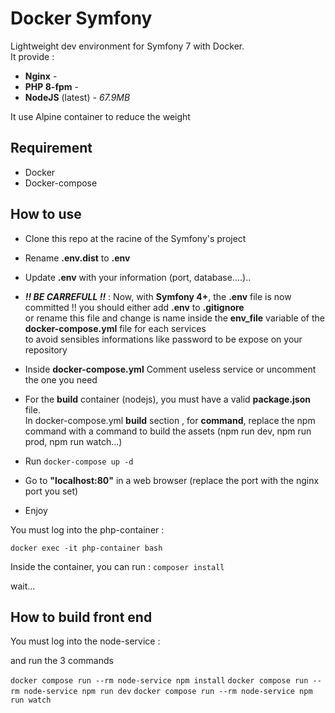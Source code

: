 # Docker Symfony

Lightweight dev environment for Symfony 7 with Docker.  
It provide :

- **Nginx** -  
- **PHP 8-fpm** -   
- **NodeJS** (latest) - _67.9MB_ 

It use Alpine container to reduce the weight

## Requirement

- Docker
- Docker-compose

## How to use

- Clone this repo at the racine of the Symfony's project
- Rename **.env.dist** to **.env**
- Update **.env** with your information (port, database....)..

- **_!! BE CARREFULL !!_** : Now, with **Symfony 4+**, the **.env** file is now committed !! you should either add **.env** to **.gitignore**  
  or rename this file and change is name inside the **env_file** variable of the **docker-compose.yml** file for each services  
  to avoid sensibles informations like password to be expose on your repository

- Inside **docker-compose.yml** Comment useless service or uncomment the one you need
- For the **build** container (nodejs), you must have a valid **package.json** file.  
  In docker-compose.yml **build** section , for **command**, replace the npm command with a command to build the assets (npm run dev, npm run prod, npm run watch...)
- Run `docker-compose up -d`
- Go to **"localhost:80"** in a web browser (replace the port with the nginx port you set)
- Enjoy
  

You must log into the php-container :

`docker exec -it php-container bash`

Inside the container, you can run :
`composer install` 
 
 wait...
## How to build front end 
You must log into the node-service :
 
and run the 3 commands

 `docker compose run --rm node-service npm install`
 `docker compose run --rm node-service npm run dev`
 `docker compose run --rm node-service npm run watch`